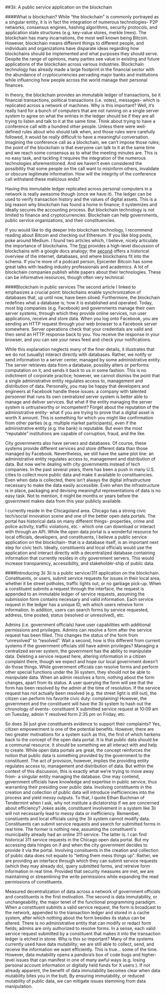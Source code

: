 ##3ii: A public service application on the blockchain

####What is blockchain?
While “the blockchain” is commonly portrayed as a singular entity, it is in fact the integration of numerous technologies- P2P networks, consensus engines, hashing algorithms, security protocols, and application state structures (e.g. key-value stores, merkle trees). The blockchain has many incarnations, the most well known being Bitcoin. However, blockchain means different things to different people, and individuals and organizations have disparate ideas regarding how blockchains should be implemented and what purposes they should serve. Despite the range of opinions, many parties see value in existing and future applications of the blockchain across various industries. Blockchain technology has already made a large footprint in the financial sector with the abundance of cryptocurrencies pervading major banks and institutions while influencing how people across the world manage their personal finances. 

In theory, the blockchain provides an immutable ledger of transactions, be it financial transactions, political transactions (i.e. votes), messages- which is replicated across a network of machines. Why is this important? Well, it’s really hard for a bunch of computers that are not running on a single server system to agree on what the entries in the ledger should be if they are all trying to listen and talk to it at the same time. Think about trying to have a conference call with a hundred other people. Unless there were well-defined rules about who should talk when, and those rules were carefully followed, it would be really difficult to have a meaningful conversation. Imagining the conference call as a blockchain, we can’t impose those rules; the point of the blockchain is that everyone can talk to it at the same time and we reach some consensus as to what the meeting minutes are. This is no easy task, and tackling it requires the integration of the numerous technologies aforementioned. And we haven’t even considered the possibility that some people on the call want to misinform others, invalidate or obscure legitimate information. How will the integrity of the conference call withstand these malicious ends?

Having this immutable ledger replicated across personal computers in a network is really awesome though (once we have it). The ledger can be used to verify transaction history and the values of digital assets. This is a big reason why blockchain has found a home in finance; it systemizes and ideally secures the accounting process. But blockchain technology is not limited to finance and cryptocurrencies. Blockchain can help governments, public service organizations, and their constituencies.

If you would like to dig deeper into blockchain technology, I recommend reading about Bitcoin and checking out Ethereum. If you like blog posts, poke around Medium. I found two articles which, I believe, nicely articulate the importance of blockchains. The [first](https://medium.com/@wmougayar/explaining-the-blockchain-via-a-google-docs-analogy-56326b1bbe58#.cc31fdupy) provides a high-level discussion of blockchains with a google docs analogy; the [second](https://medium.com/@ConsenSys/programmable-blockchains-in-context-ethereum-s-future-cd8451eb421e#.n10mf920z) offers a historical overview of the internet, databases, and where blockchains fit into the schema. If you’re more of a podcast person, Epicenter Bitcoin has some great talks with leading industry professionals and academics. A lot of blockchain companies publish white papers about their technologies. These can be informative resources, though often very technical.

####Blockchain in public services
The second article I linked to emphasizes a crucial point: blockchains enable synchronization of databases that, up until now, have been siloed. Furthermore, the blockchain redefines what a database is; how it is established and operated. Today, most big companies (e.g. Facebook) and governments manage their own server systems, through which they provide online services, run user applications, receive and store data. When you log onto Facebook, you are sending an HTTP request through your web browser to a Facebook server somewhere. Server operations check that your credentials are valid and then send an HTTP response back to you. You receive the response in your browser, and you can see your news feed and check your notifications.

While this explanation neglects many of the finer details, it illustrates that we do not (usually) interact directly with databases. Rather, we notify or send information to a server center, managed by some administrative entity. The server retrieves data from a database, possibly alters or performs computation on it, and sends it back to us in some fashion. This is no indictment of corporate practice; however, we cannot dismiss the point that a single administrative entity regulates access to, management and distribution of data. Personally, you may be happy that developers and engineers at Facebook handle these issues: a company with talented personnel that runs its own centralized server system is better able to manage and deliver services. But what if the entity managing the server system is untrustworthy or incompetent? Forget about the reputation of the administrative entity- what if you are trying to prove that a digital asset is worth X amount. This is something for which you might like confirmation from other parties (e.g. multiple market participants), even if the administrative entity (e.g. the bank) is reputable. But even the most “reputable” institutions are capable of corruption, fraud, and the like.

City governments also have servers and databases. Of course, these systems provide different services and store different data than those managed by Facebook. Nevertheless, we still have the same plot line: an administrative entity regulates access to, management and distribution of data. But now we’re dealing with city governments instead of tech companies. In the past several years, there has been a push in many U.S. cities to collect more public data and make it available to constituencies. Even when data is collected, there isn’t always the digital infrastructure necessary to make the data easily accessible. Even when the infrastructure is in place, packaging and devising meaningful representations of data is no easy task. Not to mention, it might be months or years before the government makes data from this year publicly available. 

I currently reside in the Chicagoland area. Chicago has a strong civic tech/social innovation scene and one of the better open data portals. The portal has historical data on many different things- properties, crime and police activity, traffic violations, etc.- which one can download or interact with through an API. While the open data portal is a wonderful resource for local officials, developers, and constituents, I believe a public service application on the blockchain- that is a database itself, is an important next step for civic tech. Ideally, constituents and local officials would use the application and interact directly with a decentralized database containing information that currently resides in city government servers. This would increase transparency, accessibility, and stakeholder-ship of public data.

####Introducing 3ii
3ii is a public service/311 application on the blockchain. Constituents, or users, submit service requests for issues in their local area, whether it be street potholes, traffic lights out, or no garbage pick-up. When a constituent submits a request through the interface, the request is appended to an immutable ledger of service requests, assuming the submission form contains necessary and valid information. Each service request in the ledger has a unique ID, wih which users retreive form information. In addition, users can search forms by service requested, address, time posted, status (resolved or unresolved), etc. 

Admins (i.e. government officials) have user capabilities with additional permissions and privileges. Admins can resolve a form after the service request has been filled. This changes the status of the form from “unresolved” to “resolved”. Wait a second, how is this different from current systems if the government officials still have admin privileges? Managing a centralized server system, the government has the ability to manipulate data. Deleting a service request here, altering information in a citizen complaint there, though we expect and hope our local government doesn’t do those things. While government officials can resolve forms and perform other special functions under the 3ii system, they should not be able to manipulate data. When an admin resolves a form, nothing about the form changes, apart from its status. A user querying the form will see that the form has been resolved by the admin at the time of resolution. If the service request has not actually been resolved  (e.g. the street light is still out), the citizen can perform his favorite civic duty: complaining! However, the government and the constituent will have the 3ii system to hash out the chronology of events- constituent X submitted service request at 10:09 am on Tuesday, admin Y resolved form 2:35 pm on Friday, etc. 

So does 3ii just give constituents evidence to support their complaints? Yes, citizen empowerment is one of the potential benefits. However, there are two greater motivations for a system such as this, the first of which harkens back to the concept of the open data portal. It is that public data should be a communal resource. It should be something we all interact with and help to create. While open data portals are great, the concept reinforces the notion that public data is something provided by the government to the constituent. The act of provision, however, implies the providing entity regulates access to, management and distribution of data. But within the context of this discussion, this is exactly what we’re trying to move away from- a singular entity managing the database. One may contend, government officials have knowledge and expertise in public service, thus warranting their presiding over public data. Involving constituents in the creation and collection of public data will introduce inefficiencies into the process and yield messy outputs. To that, I quote Ethan Buchman of Tendermint when I ask, why not institute a dictatorship if we are concerned about efficiency? Jokes aside, constituent involvement in a system like 3ii will not necessarily lead to messy data or inefficiency. Remember, constiuents and local officials using the 3ii system cannot modify data. Constituents can submit service requests and search for submitted forms in real time. The former is nothing new, assuming the constituent's municipality already had an online 311 service. The latter is. I can find historical 311 service requests in the Chicago open data portal. But my accessing data hinges on if and when the city government decides to provide it via the portal. Involving consituents in the creation and collection of public data does not equate to "letting them mess things up". Rather, we are providing an interface through which they can submit service requests (which they may already do), query submitted forms, and retreive form information in real time. Provided that security measures are met, we are maintaining or streamlining the write permissions while expanding the read permissions of constituents.

Measured decentralization of data across a network of government officials and constituents is the first motivation. The second is data immutability, or unchangeability, the major tenet of the functional programming paradigm. When a constituent submits a valid service request, the form is broadcast to the network, appended to the transaction ledger and stored in a cache system, after which nothing about the form besides its status can be altered. There is no administrative entity that can modify or redact form fields; admins are only authorized to resolve forms. In a sense, each valid service request submitted by a constituent that makes it into the transaction ledger is etched in stone. Why is this so important? Many of the systems currently used have data mutability; we are still able to collect, send, and receive the information we want efficiently. This is true… some of the time. However, data mutability opens a pandora’s box of code bugs and higher-level issues that can manifest in one of many awful ways (e.g. losing personal account information or digitally held funds for X users ). If not already apparent, the benefit of data immutability becomes clear when data mutability bites you in the butt. By ensuring immutability, or reduced mutability of public data, we can mitigate issues stemming from data manipulation. 
